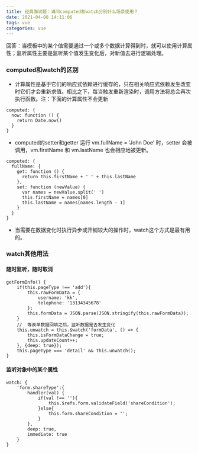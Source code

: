 ```yaml
---
title: 经典面试题：请问computed和watch分别什么场景使用？
date: 2021-04-08 14:11:06
tags: vue
categories: vue
---
```


回答：当模板中的某个值需要通过一个或多个数据计算得到时，就可以使用计算属性；监听属性主要是监听某个值发生变化后，对新值去进行逻辑处理。

<!--more-->

### computed和watch的区别
- 计算属性是基于它们的响应式依赖进行缓存的，只在相关响应式依赖发生改变时它们才会重新求值。相比之下，每当触发重新渲染时，调用方法将总会再次执行函数。注：下面的计算属性不会更新
```
computed: {
  now: function () {
    return Date.now()
  }
}
```
- computed的setter和getter
运行 vm.fullName = 'John Doe' 时，setter 会被调用，vm.firstName 和 vm.lastName 也会相应地被更新。
```
computed: {
  fullName: {
    get: function () {
      return this.firstName + ' ' + this.lastName
    },
    set: function (newValue) {
      var names = newValue.split(' ')
      this.firstName = names[0]
      this.lastName = names[names.length - 1]
    }
  }
}
```
- 当需要在数据变化时执行异步或开销较大的操作时，watch这个方式是最有用的。

### watch其他用法

#### 随时监听，随时取消
```
getFormInfo() {
    if(this.pageType !== 'add'){
        this.rawFormData = {
            username: 'kk',
            telephone: '13134345678'
        };
        this.formData = JSON.parse(JSON.stringify(this.rawFormData));
    }
    //  等表单数据回填之后，监听数据是否发生变化
    this.unwatch = this.$watch('formData', () => {
        this.isFormDataChange = true;
        this.updateCount++;
    }, {deep: true});
    this.pageType === 'detail' && this.unwatch();
}
```

#### 监听对象中的某个属性
```
watch: {
    'form.shareType':{
        handler(val) {
            if(val !== ''){
                this.$refs.form.validateField('shareCondition');
            }else{
                this.form.shareCondition = '';
            }
        },
        deep: true,
        immediate: true
    }
}
```

